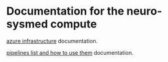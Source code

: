 # Documentation for the neuro-sysmed compute

[azure infrastructure](infrastructure/overview) documentation.

[pipelines list and how to use them](pipeline/overview) documentation.

